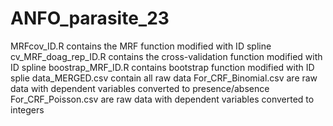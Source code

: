 # ANFO_parasite_23
MRFcov_ID.R contains the MRF function modified with ID spline 
cv_MRF_doag_rep_ID.R contains the cross-validation function modified with ID spline 
boostrap_MRF_ID.R contains bootstrap function modified with ID splie 
data_MERGED.csv contain all raw data 
For_CRF_Binomial.csv are raw data with dependent variables converted to presence/absence 
For_CRF_Poisson.csv are raw data with dependent variables converted to integers 
